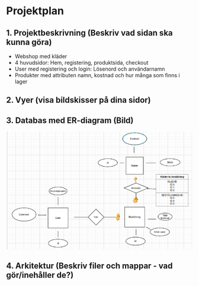 # Projektplan

## 1. Projektbeskrivning (Beskriv vad sidan ska kunna göra)
- Webshop med kläder
- 4 huvudsidor: Hem, registering, produktsida, checkout
- User med registering och login: Lösenord och användarnamn
- Produkter med attributen namn, kostnad och hur många som finns i lager
## 2. Vyer (visa bildskisser på dina sidor)
## 3. Databas med ER-diagram (Bild)
![er-webshopp](er-webshopp.png)
## 4. Arkitektur (Beskriv filer och mappar - vad gör/inehåller de?)
